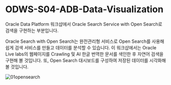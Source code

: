 # ODWS-S04-ADB-Data-Visualization


Oracle Data Platform 워크샵에서 Oracle Search Service with Open Search로 검색을 구현하는 부분입니다.

Oracle Search with Open Search는 완전관리형 서비스로 Open Search를 사용해 쉽게 검색 서비스를 만들고 데이터를 분석할 수 있습니다. 
이 워크샵에서는 Oracle Live labs의 웹페이지를 Crawling 및 AI 한글 번역한 문서를 색인한 후 자연어 검색을 구현해 볼 것입니다. 또, Open Search 대시보드를 구성하여 저장된 데이터를 시각화해 볼 것입니다. 




![01opensearch](https://github.com/oraclekr-data-platform/ODWS-S04-ADB-Data-Visualization/assets/150219167/dd2abebc-7ae7-45d2-b472-961406259133)
